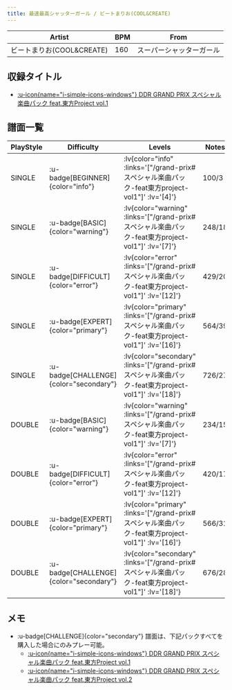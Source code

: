 ```yaml
---
title: 最速最高シャッターガール / ビートまりお(COOL&CREATE)
---
```


|Artist|BPM|From|
|------|---|----|
|ビートまりお(COOL&CREATE)|160|スーパーシャッターガール|

## 収録タイトル

- [ :u-icon{name="i-simple-icons-windows"} DDR GRAND PRIX スペシャル楽曲パック feat.東方Project vol.1](/grand-prix#スペシャル楽曲パック-feat東方project-vol1)

## 譜面一覧

|PlayStyle|Difficulty|Levels|Notes|Movie|
|---------|----------|------|-----|-----|
|SINGLE| :u-badge[BEGINNER]{color="info"} | :lv{color="info" :links='["/grand-prix#スペシャル楽曲パック-feat東方project-vol1"]' :lv='[4]'} |100/3||
|SINGLE| :u-badge[BASIC]{color="warning"} | :lv{color="warning" :links='["/grand-prix#スペシャル楽曲パック-feat東方project-vol1"]' :lv='[7]'} |248/18||
|SINGLE| :u-badge[DIFFICULT]{color="error"} | :lv{color="error" :links='["/grand-prix#スペシャル楽曲パック-feat東方project-vol1"]' :lv='[12]'} |429/20||
|SINGLE| :u-badge[EXPERT]{color="primary"} | :lv{color="primary" :links='["/grand-prix#スペシャル楽曲パック-feat東方project-vol1"]' :lv='[16]'} |564/39||
|SINGLE| :u-badge[CHALLENGE]{color="secondary"} | :lv{color="secondary" :links='["/grand-prix#スペシャル楽曲パック-feat東方project-vol1"]' :lv='[18]'} |726/27||
|DOUBLE| :u-badge[BASIC]{color="warning"} | :lv{color="warning" :links='["/grand-prix#スペシャル楽曲パック-feat東方project-vol1"]' :lv='[7]'} |234/15||
|DOUBLE| :u-badge[DIFFICULT]{color="error"} | :lv{color="error" :links='["/grand-prix#スペシャル楽曲パック-feat東方project-vol1"]' :lv='[12]'} |420/17||
|DOUBLE| :u-badge[EXPERT]{color="primary"} | :lv{color="primary" :links='["/grand-prix#スペシャル楽曲パック-feat東方project-vol1"]' :lv='[16]'} |566/31||
|DOUBLE| :u-badge[CHALLENGE]{color="secondary"} | :lv{color="secondary" :links='["/grand-prix#スペシャル楽曲パック-feat東方project-vol1"]' :lv='[18]'} |676/28||

## メモ

- :u-badge[CHALLENGE]{color="secondary"} 譜面は、下記パックすべてを購入した場合にのみプレー可能。
  - [ :u-icon{name="i-simple-icons-windows"} DDR GRAND PRIX スペシャル楽曲パック feat.東方Project vol.1](/grand-prix#スペシャル楽曲パック-feat東方project-vol1)
  - [ :u-icon{name="i-simple-icons-windows"} DDR GRAND PRIX スペシャル楽曲パック feat.東方Project vol.2](/grand-prix#スペシャル楽曲パック-feat東方project-vol2)
